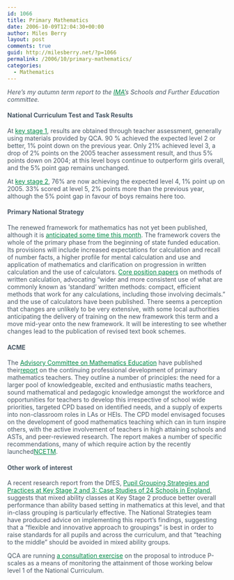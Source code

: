 ```yaml
---
id: 1066
title: Primary Mathematics
date: 2006-10-09T12:04:30+00:00
author: Miles Berry
layout: post 
comments: true
guid: http://milesberry.net/?p=1066
permalink: /2006/10/primary-mathematics/
categories:
  - Mathematics
---
```

<p style="color: #495865;">
  <em>Here&#8217;s my autumn term report to the <a style="color: #008947;" href="http://web.archive.org/web/20061102114756/http://www.ima.org.uk/">IMA&#8217;</a>s Schools and Further Education committee.</em>
</p>

<h4 style="color: #495865;">
  National Curriculum Test and Task Results
</h4>

<p style="color: #495865;">
  At <a style="color: #008947;" href="http://web.archive.org/web/20061102114756/http://www.dfes.gov.uk/rsgateway/DB/SFR/s000672/index.shtml">key stage 1</a>, results are obtained through teacher assessment, generally using materials provided by QCA. 90 % achieved the expected level 2 or better, 1% point down on the previous year. Only 21% achieved level 3, a drop of 2% points on the 2005 teacher assessment result, and thus 5% points down on 2004; at this level boys continue to outperform girls overall, and the 5% point gap remains unchanged.
</p>

<p style="color: #495865;">
  At <a style="color: #008947;" href="http://web.archive.org/web/20061102114756/http://www.dfes.gov.uk/rsgateway/DB/SFR/s000673/index.shtml">key stage 2</a>, 76% are now achieving the expected level 4, 1% point up on 2005. 33% scored at level 5, 2% points more than the previous year, although the 5% point gap in favour of boys remains here too.
</p>

<h4 style="color: #495865;">
  Primary National Strategy
</h4>

<p style="color: #495865;">
  The renewed framework for mathematics has not yet been published, although it is <a style="color: #008947;" href="http://web.archive.org/web/20061102114756/http://www.standards.dfes.gov.uk/primary/features/primary/pri_fwk_corepapers/">anticipated some time this month</a>. The framework covers the whole of the primary phase from the beginning of state funded education. Its provisions will include increased expectations for calculation and recall of number facts, a higher profile for mental calculation and use and application of mathematics and clarification on progression in written calculation and the use of calculators. <a style="color: #008947;" href="http://web.archive.org/web/20061102114756/http://www.standards.dfes.gov.uk/primary/publications/literacy/pri_fwk_core_pospapers/">Core position papers</a> on methods of written calculation, advocating “wider and more consistent use of what are commonly known as ‘standard’ written methods: compact, efficient methods that work for any calculations, including those involving decimals.” and the use of calculators have been published. There seems a perception that changes are unlikely to be very extensive, with some local authorities anticipating the delivery of training on the new framework this term and a move mid-year onto the new framework. It will be interesting to see whether changes lead to the publication of revised text book schemes.
</p>

<h4 style="color: #495865;">
  ACME
</h4>

<p style="color: #495865;">
  The <a style="color: #008947;" href="http://web.archive.org/web/20061102114756/http://www.royalsoc.ac.uk/acme/">Advisory Committee on Mathematics Education</a> have published their<a style="color: #008947;" href="http://web.archive.org/web/20061102114756/http://www.royalsoc.ac.uk/acme/PrimaryMaths.htm">report</a> on the continuing professional development of primary mathematics teachers. They outline a number of principles: the need for a larger pool of knowledgeable, excited and enthusiastic maths teachers, sound mathematical and pedagogic knowledge amongst the workforce and opportunities for teachers to develop this irrespective of school wide priorities, targeted CPD based on identified needs, and a supply of experts into non-classroom roles in LAs or HEIs. The CPD model envisaged focuses on the development of good mathematics teaching which can in turn inspire others, with the active involvement of teachers in high attaining schools and ASTs, and peer-reviewed research. The report makes a number of specific recommendations, many of which require action by the recently launched<a style="color: #008947;" href="http://web.archive.org/web/20061102114756/http://www.ncetm.org.uk/">NCETM</a>.
</p>

<h4 style="color: #495865;">
  Other work of interest
</h4>

<p style="color: #495865;">
  A recent research report from the DfES, <a style="color: #008947;" href="http://web.archive.org/web/20061102114756/http://www.dfes.gov.uk/rsgateway/DB/RRP/u014415/index.shtml">Pupil Grouping Strategies and Practices at Key Stage 2 and 3: Case Studies of 24 Schools in England</a>, suggests that mixed ability classes at Key Stage 2 produce better overall performance than ability based setting in mathematics at this level, and that in-class grouping is particularly effective. The National Strategies team have produced advice on implementing this report’s findings, suggesting that a “flexible and innovative approach to groupings” is best in order to raise standards for all pupils and across the curriculum, and that “teaching to the middle” should be avoided in mixed ability groups.
</p>

<p style="color: #495865;">
  QCA are running <a style="color: #008947;" href="http://web.archive.org/web/20061102114756/http://www.qca.org.uk/232_17271.html">a consultation exercise</a> on the proposal to introduce P-scales as a means of monitoring the attainment of those working below level 1 of the National Curriculum.
</p>